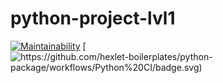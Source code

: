 # python-project-lvl1
[![Maintainability](https://api.codeclimate.com/v1/badges/a99a88d28ad37a79dbf6/maintainability)](https://codeclimate.com/github/codeclimate/codeclimate/maintainability)
[![https://github.com/hexlet-boilerplates/python-package/workflows/Python%20CI/badge.svg)](https://github.com/nightdentist/python-project-lvl1/actions/workflows/main/badge.svg)